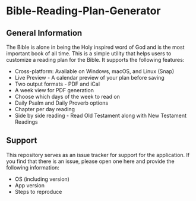 # Bible-Reading-Plan-Generator

## General Information
The Bible is alone in being the Holy inspired word of God and is the most important book of all time.  This is a simple utility that helps users to customize a reading plan for the Bible.  It supports the following features:

- Cross-platform: Available on Windows, macOS, and Linux (Snap)
- Live Preview - A calendar preview of your plan before saving
- Two output formats - PDF and iCal
- A week view for PDF generation
- Choose which days of the week to read on 
- Daily Psalm and Daily Proverb options
- Chapter per day reading
- Side by side reading - Read Old Testament along with New Testament Readings

## Support
This repository serves as an issue tracker for support for the application.  If you find that there is an issue, please open one here and provide the following information:
- OS (including version)
- App version
- Steps to reproduce
